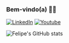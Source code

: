 ### Bem-vindo(a) 👊🔥

[![LinkedIn](https://img.shields.io/badge/LinkedIn-0077B5?style=for-the-badge&logo=linkedin&logoColor=white)](https://www.linkedin.com/in/felipe-macedo-dos-santos-37264a1b5/)
[![Youtube](https://img.shields.io/badge/YouTube-FF0000?style=for-the-badge&logo=youtube&logoColor=white)](https://www.youtube.com/@fmacedosantos)

![Felipe's GitHub stats](https://github-readme-stats.vercel.app/api?username=fmacedosantos&show_icons=true&theme=dracula)
